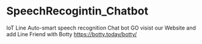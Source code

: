 # SpeechRecogintin_Chatbot
IoT Line Auto-smart speech recognition Chat bot
GO visist our Website and add Line Friend with Botty
https://botty.today/botty/
